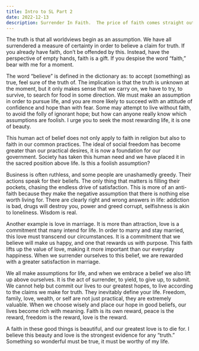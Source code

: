 ```yaml
---
title: Intro to SL Part 2
date: 2022-12-13
description: Surrender In Faith.  The price of faith comes straight out of your own pride.  You must put down a measure of certainty and reason in order to make an assumption about this world.
---
```


The truth is that all worldviews begin as an assumption.  We have all surrendered a measure of certainty in order to believe a claim for truth.  If you already have faith, don’t be offended by this.  Instead, have the perspective of empty hands, faith is a gift.  If you despise the word “faith,” bear with me for a moment.  

The word “believe” is defined in the dictionary as: to accept (something) as true, feel sure of the truth of.  The implication is that the truth is unknown at the moment, but it only makes sense that we carry on, we have to try, to survive, to search for food in some direction.  We must make an assumption in order to pursue life, and you are more likely to succeed with an attitude of confidence and hope than with fear.  Some may attempt to live without faith, to avoid the folly of ignorant hope; but how can anyone really know which assumptions are foolish.  I urge you to seek the most rewarding life, it is one of beauty.

This human act of belief does not only apply to faith in religion but also to faith in our common practices.  The ideal of social freedom has become greater than our practical desires, it is now a foundation for our government.  Society has taken this human need and we have placed it in the sacred position above life.  Is this a foolish assumption?

Business is often ruthless, and some people are unashamedly greedy.  Their actions speak for their beliefs.  The only thing that matters is filling their pockets, chasing the endless drive of satisfaction.  This is more of an anti-faith because they make the negative assumption that there is nothing else worth living for.  There are clearly right and wrong answers in life: addiction is bad, drugs will destroy you, power and greed corrupt, selfishness is akin to loneliness.  Wisdom is real.

Another example is love in marriage.  It is more than attraction, love is a commitment that many intend for life.  In order to marry and stay married, this love must transcend our circumstances.  It is a commitment that we believe will make us happy, and one that rewards us with purpose.  This faith lifts up the value of love, making it more important than our everyday happiness.  When we surrender ourselves to this belief, we are rewarded with a greater satisfaction in marriage.

We all make assumptions for life, and when we embrace a belief we also lift up above ourselves.  It is the act of surrender, to yield, to give up, to submit.  We cannot help but commit our lives to our greatest hopes, to live according to the claims we make for truth.  They inevitably define your life.  Freedom, family, love, wealth, or self are not just practical, they are extremely valuable.  When we choose wisely and place our hope in good beliefs, our lives become rich with meaning.  Faith is its own reward, peace is the reward, freedom is the reward, love is the reward.

A faith in these good things is beautiful, and our greatest love is to die for.  I believe this beauty and love is the strongest evidence for any “truth.”  Something so wonderful must be true, it must be worthy of my life.


[](./)

